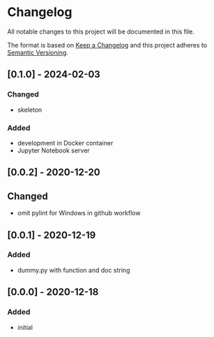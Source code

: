 # Changelog
All notable changes to this project will be documented in this file.

The format is based on [Keep a Changelog](http://keepachangelog.com/en/1.0.0/)
and this project adheres to [Semantic Versioning](http://semver.org/spec/v2.0.0.html).

## [0.1.0] - 2024-02-03
### Changed
- skeleton
### Added
- development in Docker container
- Jupyter Notebook server

## [0.0.2] - 2020-12-20
## Changed
- omit pylint for Windows in github workflow

## [0.0.1] - 2020-12-19
### Added
- dummy.py with function and doc string

## [0.0.0] - 2020-12-18
### Added
- initial
